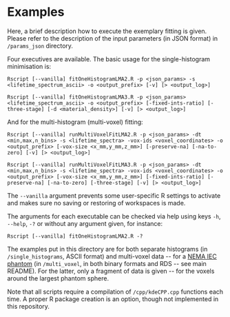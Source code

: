 # Examples

Here, a brief description how to execute the exemplary fitting is given. Please refer to the description of the input parameters (in JSON format) in ```/params_json``` directory.

Four executives are available. The basic usage for the single-histogram minimisation is:

```Rscript [--vanilla] fitOneHistogramLMA2.R -p <json_params> -s <lifetime_spectrum_ascii> -o <output_prefix> [-v] [> <output_log>]```

```Rscript [--vanilla] fitOneHistogramLMA3.R -p <json_params> <lifetime_spectrum_ascii> -o <output_prefix> [-fixed-ints-ratio] [-three-stage] [-d <material_density>] [-v] [> <output_log>]```

And for the multi-histogram (multi-voxel) fitting:

```Rscript [--vanilla] runMultiVoxelFitLMA2.R -p <json_params> -dt <min,max,n_bins> -s <lifetime_spectra> -vox-ids <voxel_coordinates> -o <output_prefix> [-vox-size <x_mm,y_mm,z_mm>] [-preserve-na] [-na-to-zero] [-v] [> <output_log>]```

```Rscript [--vanilla] runMultiVoxelFitLMA3.R -p <json_params> -dt <min,max,n_bins> -s <lifetime_spectra> -vox-ids <voxel_coordinates> -o <output_prefix> [-vox-size <x_mm,y_mm,z_mm>] [-fixed-ints-ratio] [-preserve-na] [-na-to-zero] [-three-stage] [-v] [> <output_log>]```

The ```--vanilla``` argument prevents some user-specific R settings to activate and makes sure no saving or restoring of workspaces is made.

The arguments for each executable can be checked via help using keys ```-h```, ```--help```, ```-?``` or without any argument given, for instance: 

```Rscript [--vanilla] fitOneHistogramLMA2.R -?```

The examples put in this directory are for both separate histograms (in ```/single_histograms```, ASCII format) and multi-voxel data -- for a [NEMA IEC phantom](https://www.spect.com/our-products/nema-iec-pet-body-phantom) (in ```/multi_voxel```, in both binary formats and RDS -- see main README). For the latter, only a fragment of data is given -- for the voxels around the largest phantom sphere.

Note that all scripts require a compilation of ```/cpp/kdeCPP.cpp``` functions each time. A proper R package creation is an option, though not implemented in this repository.
